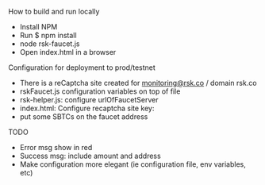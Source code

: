How to build and run locally

- Install NPM
- Run $ npm install
- node rsk-faucet.js
- Open index.html in a browser


Configuration for deployment to prod/testnet
- There is a reCaptcha site created for monitoring@rsk.co / domain rsk.co
- rskFaucet.js configuration variables on top of file
- rsk-helper.js: configure urlOfFaucetServer
- index.html: Configure recaptcha site key: <div class="g-recaptcha" data-sitekey="reCaptchaSiteKey"></div>
- put some SBTCs on the faucet address


TODO
- Error msg show in red
- Success msg: include amount and address
- Make configuration more elegant (ie configuration file, env variables, etc)